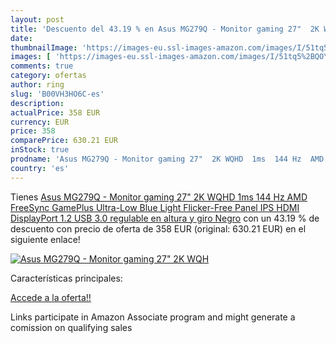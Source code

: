 ```yaml
---
layout: post
title: 'Descuento del 43.19 % en Asus MG279Q - Monitor gaming 27"  2K WQH'
date: 
thumbnailImage: 'https://images-eu.ssl-images-amazon.com/images/I/51tq5%2BQOYiL._SL200_.jpg'
images: [ 'https://images-eu.ssl-images-amazon.com/images/I/51tq5%2BQOYiL._SL200_.jpg' ]
comments: true
category: ofertas
author: ring
slug: 'B00VH3HO6C-es'
description:
actualPrice: 358 EUR
currency: EUR
price: 358
comparePrice: 630.21 EUR
inStock: true
prodname: 'Asus MG279Q - Monitor gaming 27"  2K WQHD  1ms  144 Hz  AMD FreeSync  GamePlus  Ultra-Low Blue Light  Flicker-Free  Panel IPS  HDMI  DisplayPort 1.2 USB 3.0  regulable en altura y giro  Negro'
country: 'es'
---
```


Tienes [Asus MG279Q - Monitor gaming 27"  2K WQHD  1ms  144 Hz  AMD FreeSync  GamePlus  Ultra-Low Blue Light  Flicker-Free  Panel IPS  HDMI  DisplayPort 1.2 USB 3.0  regulable en altura y giro  Negro](https://www.amazon.es/dp/B00VH3HO6C/?tag=tolees-21) con un 43.19 % de descuento con precio de oferta de 358 EUR (original: 630.21 EUR) en el siguiente enlace!

[![Asus MG279Q - Monitor gaming 27"  2K WQH](https://images-eu.ssl-images-amazon.com/images/I/51tq5%2BQOYiL._SL200_.jpg)](https://www.amazon.es/dp/B00VH3HO6C/?tag=tolees-21)

Características principales:


[Accede a la oferta!!](https://www.amazon.es/dp/B00VH3HO6C/?tag=tolees-21)

Links participate in Amazon Associate program and might generate a comission on qualifying sales



